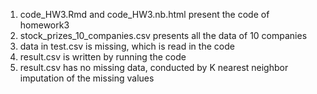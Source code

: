 1. code_HW3.Rmd and code_HW3.nb.html present the code of homework3
2. stock_prizes_10_companies.csv presents all the data of 10 companies
3. data in test.csv is missing, which is read in the code
4. result.csv is written by running the code
5. result.csv has no missing data, conducted by K nearest neighbor imputation of the missing values
